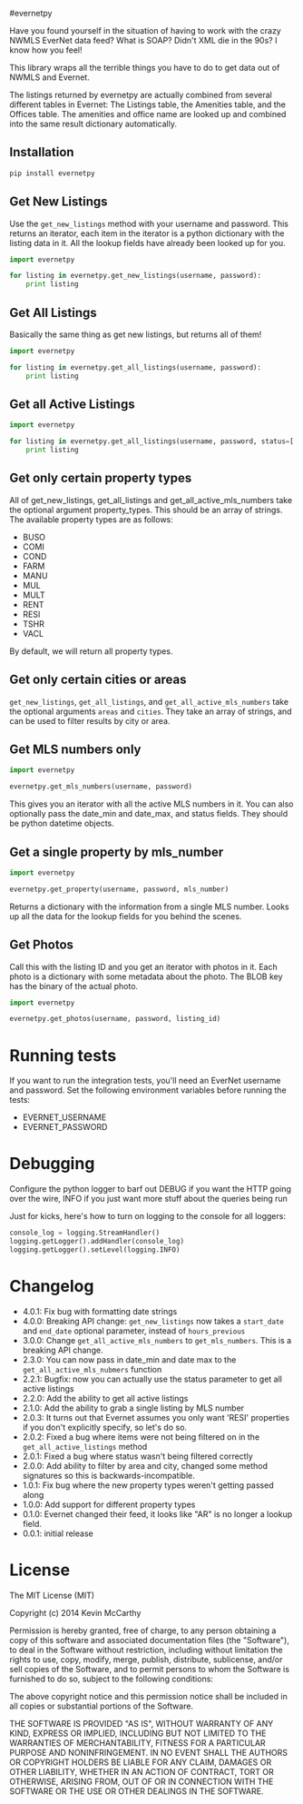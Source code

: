 #evernetpy

Have you found yourself in the situation of having to work with the crazy NWMLS EverNet data feed?  What is SOAP?  Didn't XML die in the 90s?  I know how you feel!

This library wraps all the terrible things you have to do to get data out of NWMLS and Evernet.

The listings returned by evernetpy are actually combined from several different tables in Evernet: The Listings table, the Amenities table, and the Offices table.  The amenities and office name are looked up and combined into the same result dictionary automatically.

## Installation

```bash
pip install evernetpy
```

## Get New Listings

Use the `get_new_listings` method with your username and password.  This returns an iterator, each item in the iterator is a python dictionary with the listing data in it.  All the lookup fields have already been looked up for you.

```python
import evernetpy

for listing in evernetpy.get_new_listings(username, password):
    print listing
```

## Get All Listings

Basically the same thing as get new listings, but returns all of them!

```python
import evernetpy

for listing in evernetpy.get_all_listings(username, password):
    print listing
```

## Get all Active Listings

```python
import evernetpy

for listing in evernetpy.get_all_listings(username, password, status=['A']):
    print listing
```

## Get only certain property types

All of get_new_listings, get_all_listings and get_all_active_mls_numbers take the optional argument property_types.
This should be an array of strings.  The available property types are as follows:

  * BUSO
  * COMI
  * COND
  * FARM
  * MANU
  * MUL
  * MULT
  * RENT
  * RESI
  * TSHR
  * VACL

By default, we will return all property types.

## Get only certain cities or areas

`get_new_listings`, `get_all_listings`, and `get_all_active_mls_numbers` take the optional arguments `areas` and `cities`.  They take an array of strings, and can be used to filter results by city or area.

## Get MLS numbers only

```python
import evernetpy

evernetpy.get_mls_numbers(username, password)
```

This gives you an iterator with all the active MLS numbers in it.  You can also optionally pass the date_min and date_max, and status fields.  They should be python datetime objects.

## Get a single property by mls_number

```python
import evernetpy

evernetpy.get_property(username, password, mls_number)
```

Returns a dictionary with the information from a single MLS number.  Looks up all the data for the lookup fields for you behind the scenes.

## Get Photos

Call this with the listing ID and you get an iterator with photos in it.  Each photo is a dictionary with some metadata about the photo.  The BLOB key has the binary of the actual photo.

```python
import evernetpy

evernetpy.get_photos(username, password, listing_id)
```

# Running tests
If you want to run the integration tests, you'll need an EverNet username and password.  Set the following environment variables before running the tests:

 * EVERNET_USERNAME
 * EVERNET_PASSWORD

# Debugging
Configure the python logger to barf out DEBUG if you want the HTTP going over the wire, INFO if you just want more stuff about the queries being run

Just for kicks, here's how to turn on logging to the console for all loggers:

```python
console_log = logging.StreamHandler()
logging.getLogger().addHandler(console_log)
logging.getLogger().setLevel(logging.INFO)
```

# Changelog

* 4.0.1: Fix bug with formatting date strings
* 4.0.0: Breaking API change: `get_new_listings` now takes a `start_date` and `end_date` optional parameter, instead of `hours_previous`
* 3.0.0: Change `get_all_active_mls_numbers` to `get_mls_numbers`.  This is a breaking API change.
* 2.3.0: You can now pass in date_min and date max to the `get_all_active_mls_nubmers` function
* 2.2.1: Bugfix: now you can actually use the status parameter to get all active listings
* 2.2.0: Add the ability to get all active listings
* 2.1.0: Add the ability to grab a single listing by MLS number
* 2.0.3: It turns out that Evernet assumes you only want 'RESI' properties if you don't explicitly specify, so let's do so.
* 2.0.2: Fixed a bug where items were not being filtered on in the `get_all_active_listings` method
* 2.0.1: Fixed a bug where status wasn't being filtered correctly
* 2.0.0: Add ability to filter by area and city, changed some method signatures so this is backwards-incompatible.
* 1.0.1: Fix bug where the new property types weren't getting passed along
* 1.0.0: Add support for different property types
* 0.1.0: Evernet changed their feed, it looks like "AR" is no longer a lookup field.
* 0.0.1: initial release

# License

The MIT License (MIT)

Copyright (c) 2014 Kevin McCarthy

Permission is hereby granted, free of charge, to any person obtaining a copy of this software and associated documentation files (the "Software"), to deal in the Software without restriction, including without limitation the rights to use, copy, modify, merge, publish, distribute, sublicense, and/or sell copies of the Software, and to permit persons to whom the Software is furnished to do so, subject to the following conditions:

The above copyright notice and this permission notice shall be included in all copies or substantial portions of the Software.

THE SOFTWARE IS PROVIDED "AS IS", WITHOUT WARRANTY OF ANY KIND, EXPRESS OR IMPLIED, INCLUDING BUT NOT LIMITED TO THE WARRANTIES OF MERCHANTABILITY, FITNESS FOR A PARTICULAR PURPOSE AND NONINFRINGEMENT. IN NO EVENT SHALL THE AUTHORS OR COPYRIGHT HOLDERS BE LIABLE FOR ANY CLAIM, DAMAGES OR OTHER LIABILITY, WHETHER IN AN ACTION OF CONTRACT, TORT OR OTHERWISE, ARISING FROM, OUT OF OR IN CONNECTION WITH THE SOFTWARE OR THE USE OR OTHER DEALINGS IN THE SOFTWARE.

